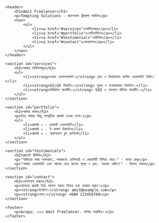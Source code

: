 <!DOCTYPE html>
<html lang="bn">
<head>
    <meta charset="UTF-8">
    <title>Amit Freelancer | পোর্টফোলিও</title>
</head>
<body>

    <header>
        <h1>Amit Freelancer</h1>
        <p>Tempting Solutions - প্রফেশনাল ফ্রিল্যান্স সার্ভিস</p>
        <nav>
            <ul>
                <li><a href="#services">সার্ভিসসমূহ</a></li>
                <li><a href="#portfolio">পোর্টফোলিও</a></li>
                <li><a href="#testimonials">রিভিউ</a></li>
                <li><a href="#contact">যোগাযোগ</a></li>
            </ul>
        </nav>
    </header>

    <section id="services">
        <h2>আমার সার্ভিসসমূহ</h2>
        <ul>
            <li><strong>ওয়েব ডেভেলপমেন্ট:</strong> দ্রুত ও নির্ভরযোগ্য কাস্টম ওয়েবসাইট নির্মাণ।</li>
            <li><strong>UI/UX ডিজাইন:</strong> সুন্দর ও ব্যবহারবান্ধব ডিজাইন।</li>
            <li><strong>ডিজিটাল মার্কেটিং:</strong> SEO ও সোশ্যাল মিডিয়া মার্কেটিং।</li>
        </ul>
    </section>

    <section id="portfolio">
        <h2>আমার কাজ</h2>
        <p>নিম্নে আমার কিছু সাম্প্রতিক প্রজেক্ট দেওয়া হলো:</p>
        <ul>
            <li>প্রজেক্ট ১ - রেস্তোরাঁ ওয়েবসাইট</li>
            <li>প্রজেক্ট ২ - ই-কমার্স ডিজাইন</li>
            <li>প্রজেক্ট ৩ - পারসোনাল ব্লগ প্ল্যাটফর্ম</li>
        </ul>
    </section>

    <section id="testimonials">
        <h2>ক্লায়েন্ট রিভিউ</h2>
        <p>"অমিতের কাজ অসাধারণ, সময়মতো ডেলিভারি ও কোয়ালিটি নিশ্চিত করে।" - জনাব রাজু</p>
        <p>"আমার ওয়েবসাইট এখন আগের চেয়ে অনেক সুন্দর ও দ্রুত। ধন্যবাদ অমিত!" - মিসেস শায়লা</p>
    </section>

    <section id="contact">
        <h2>যোগাযোগ করুন</h2>
        <p>আপনার প্রজেক্ট নিয়ে আলাপ করতে নিচের তথ্য ব্যবহার করুন:</p>
        <p><strong>ইমেইল:</strong> amit@example.com</p>
        <p><strong>ফোন:</strong> +880 123456789</p>
    </section>

    <footer>
        <p>&copy; ২০২৫ Amit Freelancer. সর্বস্বত্ব সংরক্ষিত।</p>
    </footer>

</body>
</html>